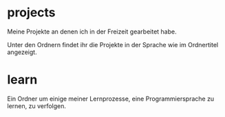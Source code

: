 # projects
Meine Projekte an denen ich in der Freizeit gearbeitet habe. 

Unter den Ordnern findet ihr die Projekte 
in der Sprache wie im Ordnertitel angezeigt.

# learn

Ein Ordner um einige meiner Lernprozesse, eine Programmiersprache zu lernen, zu verfolgen. 
